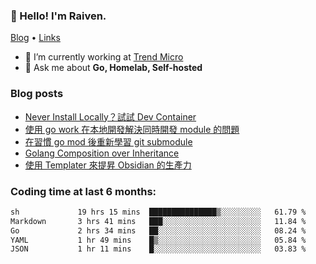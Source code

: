 <!-- ![Codewars](https://www.codewars.com/users/omegaatt36/badges/small) -->
### 👋 Hello! I'm Raiven.
[Blog](https://www.omegaatt.com) • [Links](https://link.omegaatt.com)

- 🔭 I’m currently working at [Trend Micro](https://www.trendmicro.com)
- 💬 Ask me about **Go, Homelab, Self-hosted**

### Blog posts
<!-- BLOG-POST-LIST:START -->
- [Never Install Locally？試試 Dev Container](https://www.omegaatt.com/blogs/develop/2025/dev_container/)
- [使用 go work 在本地開發解決同時開發 module 的問題](https://www.omegaatt.com/blogs/develop/2025/go_module_and_go_work/)
- [在習慣 go mod 後重新學習 git submodule](https://www.omegaatt.com/blogs/develop/2025/git_submodule_turorial/)
- [Golang Composition over Inheritance](https://www.omegaatt.com/blogs/develop/2025/golang_composition_over_inheritance/)
- [使用 Templater 來提昇 Obsidian 的生產力](https://www.omegaatt.com/blogs/develop/2025/use_obsidian_templater_to_get_more_productivity/)
<!-- BLOG-POST-LIST:END -->

### Coding time at last 6 months:
<!--START_SECTION:waka-->

```txt
sh             19 hrs 15 mins  ███████████████▒░░░░░░░░░   61.79 %
Markdown       3 hrs 41 mins   ███░░░░░░░░░░░░░░░░░░░░░░   11.84 %
Go             2 hrs 34 mins   ██░░░░░░░░░░░░░░░░░░░░░░░   08.24 %
YAML           1 hr 49 mins    █▒░░░░░░░░░░░░░░░░░░░░░░░   05.84 %
JSON           1 hr 11 mins    █░░░░░░░░░░░░░░░░░░░░░░░░   03.83 %
```

<!--END_SECTION:waka-->
